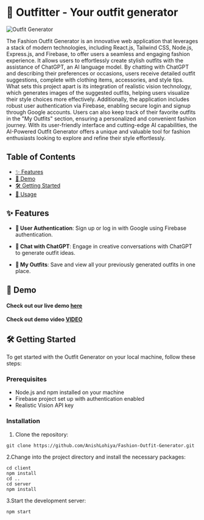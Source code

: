 # 🌟 Outfitter - Your outfit generator

![Outfit Generator](https://github.com/MeetMulik/Fashion-Outfit-Generator/assets/89148021/eaade5ba-fad2-43be-b5d8-44f80fdb1d94)

The Fashion Outfit Generator is an innovative web application that leverages a stack of modern technologies, including React.js, Tailwind CSS, Node.js, Express.js, and Firebase, to offer users a seamless and engaging fashion experience. It allows users to effortlessly create stylish outfits with the assistance of ChatGPT, an AI language model. By chatting with ChatGPT and describing their preferences or occasions, users receive detailed outfit suggestions, complete with clothing items, accessories, and style tips. What sets this project apart is its integration of realistic vision technology, which generates images of the suggested outfits, helping users visualize their style choices more effectively. Additionally, the application includes robust user authentication via Firebase, enabling secure login and signup through Google accounts. Users can also keep track of their favorite outfits in the "My Outfits" section, ensuring a personalized and convenient fashion journey. With its user-friendly interface and cutting-edge AI capabilities, the AI-Powered Outfit Generator offers a unique and valuable tool for fashion enthusiasts looking to explore and refine their style effortlessly.

## Table of Contents

- [✨ Features](#features)
- [🚀 Demo](#demo)
- [🛠️ Getting Started](#getting-started)
- [📖 Usage](#usage)

## ✨ Features

- **🔐 User Authentication**: Sign up or log in with Google using Firebase authentication.

- **🤖 Chat with ChatGPT**: Engage in creative conversations with ChatGPT to generate outfit ideas.

- **👗 My Outfits**: Save and view all your previously generated outfits in one place.

## 🚀 Demo

#### Check out our live demo [here](https://fashion-outfit-generator.vercel.app)
#### Check out demo video [VIDEO]([https://www.loom.com/share/8d13532be92d4796a1be1915ddb88864?sid=396493c2-d527-415e-aed6-867ce29180fa](https://www.loom.com/share/41bad03aea814023b3b1067b440aaa03))

## 🛠️ Getting Started

To get started with the Outfit Generator on your local machine, follow these steps:

### Prerequisites

- Node.js and npm installed on your machine
- Firebase project set up with authentication enabled
- Realistic Vision API key


### Installation

1. Clone the repository:
   
  ```
  git clone https://github.com/AnishLohiya/Fashion-Outfit-Generator.git
  ```

2.Change into the project directory and install the necessary packages:

  ```
  cd client
  npm install
  cd ..
  cd server
  npm install
  ```
3.Start the development server:

  ```
  npm start
  ```
